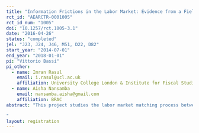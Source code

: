 ```yaml
---
title: "Information Frictions in the Labor Market: Evidence from a Field Experiment in Uganda"
rct_id: "AEARCTR-0001005"
rct_id_num: "1005"
doi: "10.1257/rct.1005-3.1"
date: "2016-04-26"
status: "completed"
jel: "J23, J24, J46, M51, D22, D82"
start_year: "2014-07-01"
end_year: "2018-01-01"
pi: "Vittorio Bassi"
pi_other:
  - name: Imran Rasul
    email: i.rasul@ucl.ac.uk
    affiliation: University College London & Institute for Fiscal Studies
  - name: Aisha Nansamba
    email: nansamba.aisha@gmail.com
    affiliation: BRAC
abstract: "This project studies the labor market matching process between young workers and firms in Uganda. We focus on three core aspects of this process. First, we study the relative importance of cognitive and non-cognitive skills in determining the labor market outcomes of young workers; second, we examine whether asymmetric information on the skills of youth that first enter the labor market is a significant source of inefficiency in terms of reduced employment opportunities and mismatch; third, we study whether an intervention improving the signal to potential employers on the skills of job market entrants reduces the asymmetric information problem and limits the related inefficiencies. We carry out this analysis through a randomized control trial in the Ugandan labor market. Our intervention exogenously improves the signals employers receive about a given young worker’s non-cognitive skills, and hence is intended to reduce information asymmetries during the recruitment process. We then trace the impacts this has on worker and firm outcomes.
"
layout: registration
---
```


